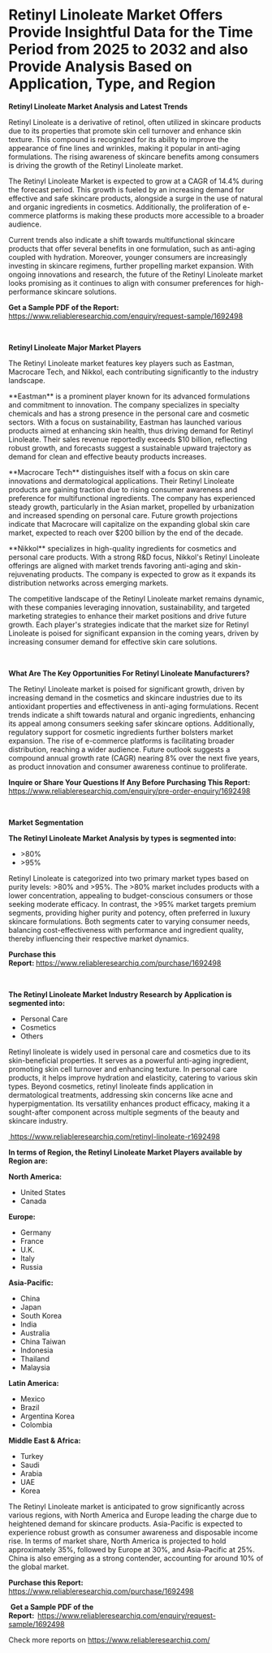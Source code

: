 <p><h1>Retinyl Linoleate Market Offers Provide Insightful Data for the Time Period from 2025 to 2032 and also Provide Analysis Based on Application, Type, and Region</h1></p><p><strong>Retinyl Linoleate Market Analysis and Latest Trends</strong></p>
<p><p>Retinyl Linoleate is a derivative of retinol, often utilized in skincare products due to its properties that promote skin cell turnover and enhance skin texture. This compound is recognized for its ability to improve the appearance of fine lines and wrinkles, making it popular in anti-aging formulations. The rising awareness of skincare benefits among consumers is driving the growth of the Retinyl Linoleate market.</p><p>The Retinyl Linoleate Market is expected to grow at a CAGR of 14.4% during the forecast period. This growth is fueled by an increasing demand for effective and safe skincare products, alongside a surge in the use of natural and organic ingredients in cosmetics. Additionally, the proliferation of e-commerce platforms is making these products more accessible to a broader audience. </p><p>Current trends also indicate a shift towards multifunctional skincare products that offer several benefits in one formulation, such as anti-aging coupled with hydration. Moreover, younger consumers are increasingly investing in skincare regimens, further propelling market expansion. With ongoing innovations and research, the future of the Retinyl Linoleate market looks promising as it continues to align with consumer preferences for high-performance skincare solutions.</p></p>
<p><strong>Get a Sample PDF of the Report:&nbsp;</strong> <a href="https://www.reliableresearchiq.com/enquiry/request-sample/1692498?utm_campaign=103&utm_medium=2&utm_source=Github&utm_content=ia&utm_term=08012025&utm_id=retinyl-linoleate">https://www.reliableresearchiq.com/enquiry/request-sample/1692498</a></p>
<p>&nbsp;</p>
<p><strong>Retinyl Linoleate Major Market Players</strong></p>
<p><p>The Retinyl Linoleate market features key players such as Eastman, Macrocare Tech, and Nikkol, each contributing significantly to the industry landscape.</p><p>**Eastman** is a prominent player known for its advanced formulations and commitment to innovation. The company specializes in specialty chemicals and has a strong presence in the personal care and cosmetic sectors. With a focus on sustainability, Eastman has launched various products aimed at enhancing skin health, thus driving demand for Retinyl Linoleate. Their sales revenue reportedly exceeds $10 billion, reflecting robust growth, and forecasts suggest a sustainable upward trajectory as demand for clean and effective beauty products increases.</p><p>**Macrocare Tech** distinguishes itself with a focus on skin care innovations and dermatological applications. Their Retinyl Linoleate products are gaining traction due to rising consumer awareness and preference for multifunctional ingredients. The company has experienced steady growth, particularly in the Asian market, propelled by urbanization and increased spending on personal care. Future growth projections indicate that Macrocare will capitalize on the expanding global skin care market, expected to reach over $200 billion by the end of the decade.</p><p>**Nikkol** specializes in high-quality ingredients for cosmetics and personal care products. With a strong R&D focus, Nikkol's Retinyl Linoleate offerings are aligned with market trends favoring anti-aging and skin-rejuvenating products. The company is expected to grow as it expands its distribution networks across emerging markets. </p><p>The competitive landscape of the Retinyl Linoleate market remains dynamic, with these companies leveraging innovation, sustainability, and targeted marketing strategies to enhance their market positions and drive future growth. Each player's strategies indicate that the market size for Retinyl Linoleate is poised for significant expansion in the coming years, driven by increasing consumer demand for effective skin care solutions.</p></p>
<p>&nbsp;</p>
<p><strong>What Are The Key Opportunities For Retinyl Linoleate Manufacturers?</strong></p>
<p><p>The Retinyl Linoleate market is poised for significant growth, driven by increasing demand in the cosmetics and skincare industries due to its antioxidant properties and effectiveness in anti-aging formulations. Recent trends indicate a shift towards natural and organic ingredients, enhancing its appeal among consumers seeking safer skincare options. Additionally, regulatory support for cosmetic ingredients further bolsters market expansion. The rise of e-commerce platforms is facilitating broader distribution, reaching a wider audience. Future outlook suggests a compound annual growth rate (CAGR) nearing 8% over the next five years, as product innovation and consumer awareness continue to proliferate.</p></p>
<p><strong>Inquire or Share Your Questions If Any Before Purchasing This Report:</strong> <a href="https://www.reliableresearchiq.com/enquiry/pre-order-enquiry/1692498?utm_campaign=103&utm_medium=2&utm_source=Github&utm_content=ia&utm_term=08012025&utm_id=retinyl-linoleate">https://www.reliableresearchiq.com/enquiry/pre-order-enquiry/1692498</a></p>
<p>&nbsp;</p>
<p><strong>Market Segmentation</strong></p>
<p><strong>The Retinyl Linoleate Market Analysis by types is segmented into:</strong></p>
<p><ul><li>>80%</li><li>>95%</li></ul></p>
<p><p>Retinyl Linoleate is categorized into two primary market types based on purity levels: >80% and >95%. The >80% market includes products with a lower concentration, appealing to budget-conscious consumers or those seeking moderate efficacy. In contrast, the >95% market targets premium segments, providing higher purity and potency, often preferred in luxury skincare formulations. Both segments cater to varying consumer needs, balancing cost-effectiveness with performance and ingredient quality, thereby influencing their respective market dynamics.</p></p>
<p><strong>Purchase this Report:&nbsp;</strong><a href="https://www.reliableresearchiq.com/purchase/1692498?utm_campaign=103&utm_medium=2&utm_source=Github&utm_content=ia&utm_term=08012025&utm_id=retinyl-linoleate">https://www.reliableresearchiq.com/purchase/1692498</a></p>
<p>&nbsp;</p>
<p><strong>The Retinyl Linoleate Market Industry Research by Application is segmented into:</strong></p>
<p><ul><li>Personal Care</li><li>Cosmetics</li><li>Others</li></ul></p>
<p><p>Retinyl linoleate is widely used in personal care and cosmetics due to its skin-beneficial properties. It serves as a powerful anti-aging ingredient, promoting skin cell turnover and enhancing texture. In personal care products, it helps improve hydration and elasticity, catering to various skin types. Beyond cosmetics, retinyl linoleate finds application in dermatological treatments, addressing skin concerns like acne and hyperpigmentation. Its versatility enhances product efficacy, making it a sought-after component across multiple segments of the beauty and skincare industry.</p></p>
<p><a href="https://www.reliableresearchiq.com/retinyl-linoleate-r1692498?utm_campaign=103&utm_medium=2&utm_source=Github&utm_content=ia&utm_term=08012025&utm_id=retinyl-linoleate">&nbsp;https://www.reliableresearchiq.com/retinyl-linoleate-r1692498</a></p>
<p><strong>In terms of Region, the Retinyl Linoleate Market Players available by Region are:</strong></p>
<p>
    <p> <strong> North America: </strong>
        <ul>
            <li>United States</li>
            <li>Canada</li>
        </ul>
        </p> 
    <p> <strong> Europe: </strong>
        <ul>
            <li>Germany</li>
            <li>France</li>
            <li>U.K.</li>
            <li>Italy</li>
            <li>Russia</li>
        </ul>
        </p> 
    <p> <strong> Asia-Pacific: </strong>
        <ul>
            <li>China</li>
            <li>Japan</li>
            <li>South Korea</li>
            <li>India</li>
            <li>Australia</li>
            <li>China Taiwan</li>
            <li>Indonesia</li>
            <li>Thailand</li>
            <li>Malaysia</li>
        </ul>
        </p> 
    <p> <strong> Latin America: </strong>
        <ul>
            <li>Mexico</li>
            <li>Brazil</li>
            <li>Argentina Korea</li>
            <li>Colombia</li>
        </ul>
        </p> 
    <p> <strong> Middle East & Africa: </strong>
        <ul>
            <li>Turkey</li>
            <li>Saudi</li>
            <li>Arabia</li>
            <li>UAE</li>
            <li>Korea</li>
        </ul>
    </p>
    </p>
<p><p>The Retinyl Linoleate market is anticipated to grow significantly across various regions, with North America and Europe leading the charge due to heightened demand for skincare products. Asia-Pacific is expected to experience robust growth as consumer awareness and disposable income rise. In terms of market share, North America is projected to hold approximately 35%, followed by Europe at 30%, and Asia-Pacific at 25%. China is also emerging as a strong contender, accounting for around 10% of the global market.</p></p>
<p><strong>Purchase this Report: </strong><a href="https://www.reliableresearchiq.com/purchase/1692498?utm_campaign=103&utm_medium=2&utm_source=Github&utm_content=ia&utm_term=08012025&utm_id=retinyl-linoleate">https://www.reliableresearchiq.com/purchase/1692498</a></p>
<p>&nbsp;<strong>Get a Sample PDF of the Report:&nbsp;&nbsp;</strong><a href="https://www.reliableresearchiq.com/enquiry/request-sample/1692498?utm_campaign=103&utm_medium=2&utm_source=Github&utm_content=ia&utm_term=08012025&utm_id=retinyl-linoleate">https://www.reliableresearchiq.com/enquiry/request-sample/1692498</a></p>
<p><strong></strong></p>
<p>Check more reports on <a href="https://www.reliableresearchiq.com/?utm_campaign=103&utm_medium=2&utm_source=Github&utm_content=ia&utm_term=08012025&utm_id=retinyl-linoleate">https://www.reliableresearchiq.com/</a></p>